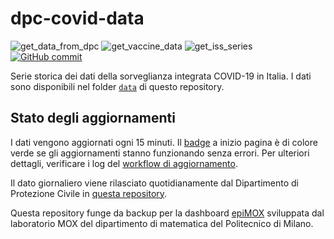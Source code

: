 # dpc-covid-data

![get_data_from_dpc](https://github.com/giovanniardenghi/dpc-covid-data/workflows/get_data_from_dpc/badge.svg)
![get_vaccine_data](https://github.com/giovanniardenghi/dpc-covid-data/workflows/get_vaccine_data/badge.svg)
![get_iss_series](https://github.com/giovanniardenghi/dpc-covid-data/workflows/get_iss_series/badge.svg)
[![GitHub commit](https://img.shields.io/github/last-commit/giovanniardenghi/dpc-covid-data)](https://github.com/giovanniardenghi/dpc-covid-data/commits/main)

Serie storica dei dati della sorveglianza integrata COVID-19 in Italia. I dati sono disponibili nel folder [`data`](data) di questo repository.

## Stato degli aggiornamenti

I dati vengono aggiornati ogni 15 minuti. Il [badge](#dpc-covid-data) a inizio pagina è di colore verde se gli aggiornamenti stanno funzionando senza errori. Per ulteriori dettagli, verificare i log del [workflow di aggiornamento](https://github.com/giovanniardenghi/dpc-covid-data/actions?query=workflow%3Aget_data_from_dpc).

Il dato giornaliero viene rilasciato quotidianamente dal Dipartimento di Protezione Civile in [questa repository](https://github.com/pcm-dpc/COVID-19/tree/master/).

Questa repository funge da backup per la dashboard [epiMOX](https://www.epimox.polimi.it) sviluppata dal laboratorio MOX del dipartimento di matematica del Politecnico di Milano.
